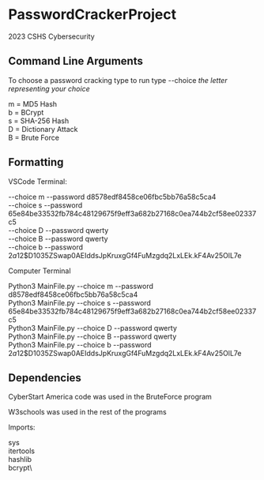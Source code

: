 # PasswordCrackerProject

2023 CSHS Cybersecurity 


## Command Line Arguments

To choose a password cracking type to run type --choice *the letter representing your choice*


m = MD5 Hash\
b = BCrypt\
s = SHA-256 Hash\
D = Dictionary Attack\
B = Brute Force



## Formatting
VSCode Terminal:

--choice m --password d8578edf8458ce06fbc5bb76a58c5ca4\
--choice s --password 65e84be33532fb784c48129675f9eff3a682b27168c0ea744b2cf58ee02337c5\
--choice D --password qwerty\
--choice B --password qwerty\
--choice b --password $2a$12$D1035ZSwap0AEIddsJpKruxgGf4FuMzgdq2LxLEk.kF4Av25OlL7e



Computer Terminal

Python3 MainFile.py --choice m --password d8578edf8458ce06fbc5bb76a58c5ca4\
Python3 MainFile.py --choice s --password 65e84be33532fb784c48129675f9eff3a682b27168c0ea744b2cf58ee02337c5\
Python3 MainFile.py --choice D --password qwerty\
Python3 MainFile.py --choice B --password qwerty\
Python3 MainFile.py --choice b --password $2a$12$D1035ZSwap0AEIddsJpKruxgGf4FuMzgdq2LxLEk.kF4Av25OlL7e 

## Dependencies

CyberStart America code was used in the BruteForce program 

W3schools was used in the rest of the programs 



Imports:

sys\
itertools\
hashlib\
bcrypt\


